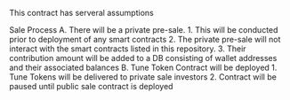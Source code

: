 This contract has serveral assumptions

Sale Process
A. There will be a private pre-sale.
    1. This will be conducted prior to deployment of any smart contracts
    2. The private pre-sale will not interact with the smart contracts listed in this repository. 
    3. Their contribution amount will be added to a DB consisting of wallet addresses and their associated balances
B. Tune Token Contract will be deployed
    1. Tune Tokens will be delivered to private sale investors
    2. Contract will be paused until public sale contract is deployed
